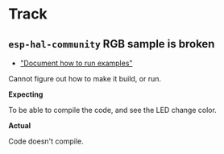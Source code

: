 # Track

## `esp-hal-community` RGB sample is broken

- ["Document how to run examples"](https://github.com/esp-rs/esp-hal-community/issues/7)

Cannot figure out how to make it build, or run.

**Expecting**

To be able to compile the code, and see the LED change color.

**Actual**

Code doesn't compile.

